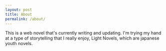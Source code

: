 ```yaml
---
layout: post
title: About
permalink: /about/
---
```


This is a web novel that's currently writing and updating. I'm trying my hand at a type of storytelling that I really enjoy, Light Novels, which are japanese youth novels.
